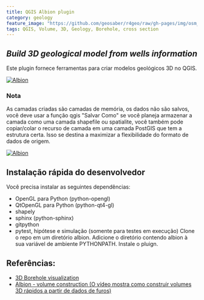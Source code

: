 ```yaml
---
title: QGIS Albion plugin
category: geology
feature_image: "https://github.com/geosaber/r4geo/raw/gh-pages/img/osm_bkground.png"
tags: QGIS, Volume, 3D, Geology, Borehole, cross section
---
```

## ***Build 3D geological model from wells information***
Este plugin fornece ferramentas para criar modelos geológicos 3D no QGIS.

[![Albion](https://github.com/geosaber/r4geo/raw/gh-pages/img/albion_oslandia.png)](https://github.com/Oslandia/albion)

### Nota
As camadas criadas são camadas de memória, os dados não são salvos, você deve usar a função qgis "Salvar Como" se você planeja armazenar a camada como uma camada shapefile ou spatialite, você também pode copiar/colar o recurso de camada em uma camada PostGIS que tem a estrutura certa. Isso se destina a maximizar a flexibilidade do formato de dados de origem.

[![Albion](https://github.com/geosaber/r4geo/raw/gh-pages/img/albion_qgis.png)](https://github.com/Oslandia/albion)

## Instalação rápida do desenvolvedor
Você precisa instalar as seguintes dependências:
- OpenGL para Python (python-opengl)
- QtOpenGL para Python (python-qt4-gl)
- shapely
- sphinx (python-sphinx)
- gitpython
- pytest, hipótese e simulação (somente para testes em execução)
Clone o repo em um diretório albion. Adicione o diretório contendo albion à sua variável de ambiente PYTHONPATH. Instale o pluign.

## Referências:
- [3D Borehole visualization](https://oslandia.com/en/2019/01/18/visualization-of-borehole-logs-with-qgis)
- [Albion - volume construction (O vídeo mostra como construir volumes 3D rápidos a partir de dados de furos)](https://vimeo.com/326854657)
